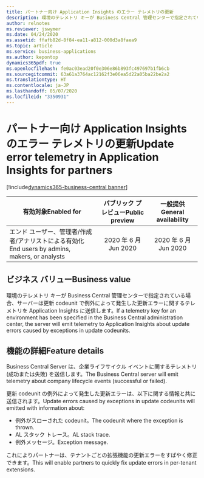 ```yaml
---
title: パートナー向け Application Insights のエラー テレメトリの更新
description: 環境のテレメトリ キーが Business Central 管理センターで指定されている場合、サーバーは更新 codeunit で例外によって発生した更新エラーに関するテレメトリを Application Insights に送信します。
author: relnotes
ms.reviewer: jswymer
ms.date: 04/24/2020
ms.assetid: ffafb82d-8f84-ea11-a812-000d3a8faea9
ms.topic: article
ms.service: business-applications
ms.author: kepontop
dynamics365pdf: true
ms.openlocfilehash: fe0ac03ead20f0e306e86b893fc497697b1fb6cb
ms.sourcegitcommit: 63a61a3764ac12162f3e06ea5d22a05ba22be2a2
ms.translationtype: HT
ms.contentlocale: ja-JP
ms.lasthandoff: 05/07/2020
ms.locfileid: "3350931"
---
```

# <a name="update-error-telemetry-in-application-insights-for-partners"></a><span data-ttu-id="c7ea0-103">パートナー向け Application Insights のエラー テレメトリの更新</span><span class="sxs-lookup"><span data-stu-id="c7ea0-103">Update error telemetry in Application Insights for partners</span></span>
[!include[dynamics365-business-central banner](../includes/dynamics365-business-central.md)]

| <span data-ttu-id="c7ea0-104">有効対象</span><span class="sxs-lookup"><span data-stu-id="c7ea0-104">Enabled for</span></span>    |  <span data-ttu-id="c7ea0-105">パブリック プレビュー</span><span class="sxs-lookup"><span data-stu-id="c7ea0-105">Public preview</span></span> | <span data-ttu-id="c7ea0-106">一般提供</span><span class="sxs-lookup"><span data-stu-id="c7ea0-106">General availability</span></span> | 
| ---------- | :----------: |:----------: |
|<span data-ttu-id="c7ea0-107">エンド ユーザー、管理者/作成者/アナリストによる有効化</span><span class="sxs-lookup"><span data-stu-id="c7ea0-107">End users by admins, makers, or analysts</span></span>|<span data-ttu-id="c7ea0-108">2020 年 6 月</span><span class="sxs-lookup"><span data-stu-id="c7ea0-108">Jun 2020</span></span>| <span data-ttu-id="c7ea0-109">2020 年 6 月</span><span class="sxs-lookup"><span data-stu-id="c7ea0-109">Jun 2020</span></span>|


## <a name="business-value"></a><span data-ttu-id="c7ea0-110">ビジネス バリュー</span><span class="sxs-lookup"><span data-stu-id="c7ea0-110">Business value</span></span>
<span data-ttu-id="c7ea0-111">環境のテレメトリ キーが Business Central 管理センターで指定されている場合、サーバーは更新 codeunit で例外によって発生した更新エラーに関するテレメトリを Application Insights に送信します。</span><span class="sxs-lookup"><span data-stu-id="c7ea0-111">If a telemetry key for an environment has been specified in the Business Central administration center, the server will emit telemetry to Application Insights about update errors caused by exceptions in update codeunits.</span></span>

## <a name="feature-details"></a><span data-ttu-id="c7ea0-112">機能の詳細</span><span class="sxs-lookup"><span data-stu-id="c7ea0-112">Feature details</span></span>
<!--feature detail start -->
<span data-ttu-id="c7ea0-113">Business Central Server は、企業ライフサイクル イベントに関するテレメトリ (成功または失敗) を送信します。</span><span class="sxs-lookup"><span data-stu-id="c7ea0-113">The Business Central server will emit telemetry about company lifecycle events (successful or failed).</span></span> 

<span data-ttu-id="c7ea0-114">更新 codeunit の例外によって発生した更新エラーは、以下に関する情報と共に送信されます。</span><span class="sxs-lookup"><span data-stu-id="c7ea0-114">Update errors caused by exceptions in update codeunits will emitted with information about:</span></span>

- <span data-ttu-id="c7ea0-115">例外がスローされた codeunit。</span><span class="sxs-lookup"><span data-stu-id="c7ea0-115">The codeunit where the exception is thrown.</span></span>
- <span data-ttu-id="c7ea0-116">AL スタック トレース。</span><span class="sxs-lookup"><span data-stu-id="c7ea0-116">AL stack trace.</span></span>
- <span data-ttu-id="c7ea0-117">例外メッセージ。</span><span class="sxs-lookup"><span data-stu-id="c7ea0-117">Exception message.</span></span>

<span data-ttu-id="c7ea0-118">これによりパートナーは、テナントごとの拡張機能の更新エラーをすばやく修正できます。</span><span class="sxs-lookup"><span data-stu-id="c7ea0-118">This will enable partners to quickly fix update errors in per-tenant extensions.</span></span>
<!--feature detail end -->









